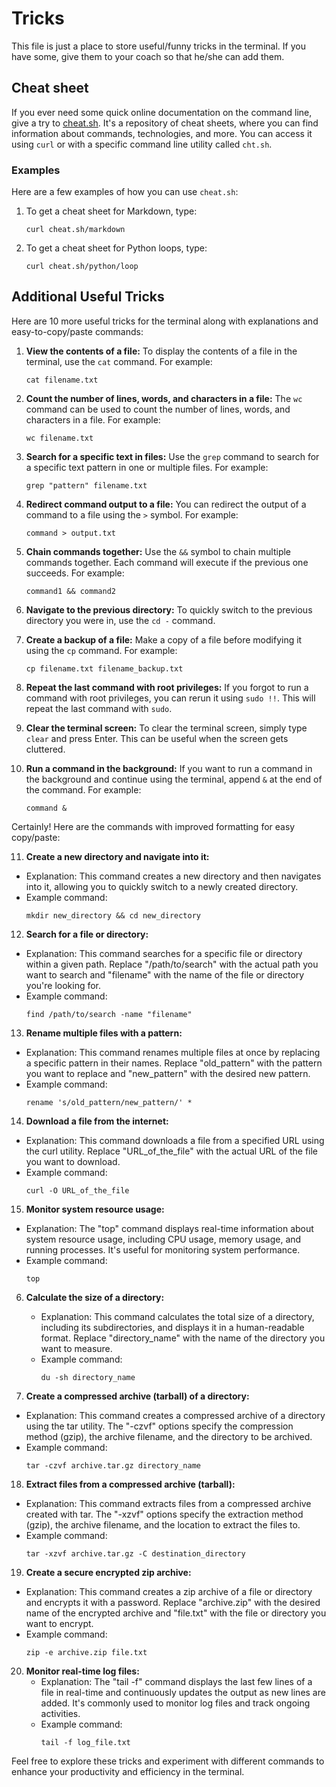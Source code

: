 
# Tricks

This file is just a place to store useful/funny tricks in the terminal. If you have some, give them to your coach so that he/she can add them.

## Cheat sheet

If you ever need some quick online documentation on the command line, give a try to [cheat.sh](https://github.com/chubin/cheat.sh). It's a repository of cheat sheets, where you can find information about commands, technologies, and more. You can access it using `curl` or with a specific command line utility called `cht.sh`.

### Examples

Here are a few examples of how you can use `cheat.sh`:

1. To get a cheat sheet for Markdown, type:
   ```
   curl cheat.sh/markdown
   ```

2. To get a cheat sheet for Python loops, type:
   ```
   curl cheat.sh/python/loop
   ```

## Additional Useful Tricks

Here are 10 more useful tricks for the terminal along with explanations and easy-to-copy/paste commands:

1. **View the contents of a file:** To display the contents of a file in the terminal, use the `cat` command. For example:
   ```
   cat filename.txt
   ```

2. **Count the number of lines, words, and characters in a file:** The `wc` command can be used to count the number of lines, words, and characters in a file. For example:
   ```
   wc filename.txt
   ```

3. **Search for a specific text in files:** Use the `grep` command to search for a specific text pattern in one or multiple files. For example:
   ```
   grep "pattern" filename.txt
   ```

4. **Redirect command output to a file:** You can redirect the output of a command to a file using the `>` symbol. For example:
   ```
   command > output.txt
   ```

5. **Chain commands together:** Use the `&&` symbol to chain multiple commands together. Each command will execute if the previous one succeeds. For example:
   ```
   command1 && command2
   ```

6. **Navigate to the previous directory:** To quickly switch to the previous directory you were in, use the `cd -` command.

7. **Create a backup of a file:** Make a copy of a file before modifying it using the `cp` command. For example:
   ```
   cp filename.txt filename_backup.txt
   ```

8. **Repeat the last command with root privileges:** If you forgot to run a command with root privileges, you can rerun it using `sudo !!`. This will repeat the last command with `sudo`.

9. **Clear the terminal screen:** To clear the terminal screen, simply type `clear` and press Enter. This can be useful when the screen gets cluttered.

10. **Run a command in the background:** If you want to run a command in the background and continue using the terminal, append `&` at the end of the command. For example:
    ```
    command &
    ```

Certainly! Here are the commands with improved formatting for easy copy/paste:

11. **Create a new directory and navigate into it:**
   - Explanation: This command creates a new directory and then navigates into it, allowing you to quickly switch to a newly created directory.
   - Example command: 
     ```
     mkdir new_directory && cd new_directory
     ```

12. **Search for a file or directory:**
   - Explanation: This command searches for a specific file or directory within a given path. Replace "/path/to/search" with the actual path you want to search and "filename" with the name of the file or directory you're looking for.
   - Example command: 
     ```
     find /path/to/search -name "filename"
     ```

13. **Rename multiple files with a pattern:**
   - Explanation: This command renames multiple files at once by replacing a specific pattern in their names. Replace "old_pattern" with the pattern you want to replace and "new_pattern" with the desired new pattern.
   - Example command: 
     ```
     rename 's/old_pattern/new_pattern/' *
     ```

14. **Download a file from the internet:**
   - Explanation: This command downloads a file from a specified URL using the curl utility. Replace "URL_of_the_file" with the actual URL of the file you want to download.
   - Example command: 
     ```
     curl -O URL_of_the_file
     ```

15. **Monitor system resource usage:**
   - Explanation: The "top" command displays real-time information about system resource usage, including CPU usage, memory usage, and running processes. It's useful for monitoring system performance.
   - Example command: 
     ```
     top
     ```

6. **Calculate the size of a directory:**
   - Explanation: This command calculates the total size of a directory, including its subdirectories, and displays it in a human-readable format. Replace "directory_name" with the name of the directory you want to measure.
   - Example command: 
     ```
     du -sh directory_name
     ```

17. **Create a compressed archive (tarball) of a directory:**
   - Explanation: This command creates a compressed archive of a directory using the tar utility. The "-czvf" options specify the compression method (gzip), the archive filename, and the directory to be archived.
   - Example command: 
     ```
     tar -czvf archive.tar.gz directory_name
     ```

18. **Extract files from a compressed archive (tarball):**
   - Explanation: This command extracts files from a compressed archive created with tar. The "-xzvf" options specify the extraction method (gzip), the archive filename, and the location to extract the files to.
   - Example command: 
     ```
     tar -xzvf archive.tar.gz -C destination_directory
     ```

19. **Create a secure encrypted zip archive:**
   - Explanation: This command creates a zip archive of a file or directory and encrypts it with a password. Replace "archive.zip" with the desired name of the encrypted archive and "file.txt" with the file or directory you want to encrypt.
   - Example command: 
     ```
     zip -e archive.zip file.txt
     ```

20. **Monitor real-time log files:**
    - Explanation: The "tail -f" command displays the last few lines of a file in real-time and continuously updates the output as new lines are added. It's commonly used to monitor log files and track ongoing activities.
    - Example command: 
      ```
      tail -f log_file.txt
      ```

Feel free to explore these tricks and experiment with different commands to enhance your productivity and efficiency in the terminal.